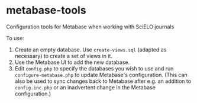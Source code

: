 # metabase-tools
Configuration tools for Metabase when working with SciELO journals

To use:
1. Create an empty database. Use `create-views.sql` (adapted as necessary) to create a set of views in it.
2. Use the Metabase UI to add the new database.
3. Edit `config.php` to specify the databases you wish to use and run `configure-metabase.php` to update Metabase's configuration. (This can also be used to sync changes back to Metabase after e.g. an addition to `config.inc.php` or an inadvertent change in the Metabase configuration.)
